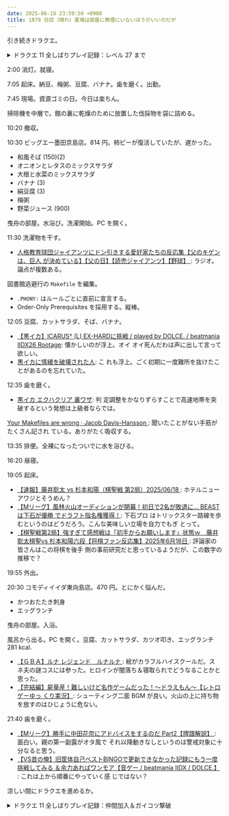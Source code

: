 ```yaml
---
date: 2025-06-18 23:59:59 +0900
title: 1879 日目（晴れ）夏場は部屋に無理にいないほうがいいのだが
---
```


引き続きドラクエ。

<details><summary>ドラクエ 11 全しばりプレイ記録：レベル 27 まで</summary>
<p>グロッタイベント後半戦。地下洞窟でアサシンダガーを入手。短剣はありがたい。打ち直す。</p>

<p>主人公死亡即ゲームオーバーのしばりがあるので、一周目では使わなかったインパスに出番がある。</p>

<p>ボス戦は蜘蛛の糸でしばられるのは全然怖くない。トゲトゲ全体攻撃が強力でベロニカがくたばる。
シルビアがハッスルダンスを使用可能になるのは、このイベント全終了後のスキルパネル調整時であった。</p>

<p>ユグノア城周辺とドラゴンで経験値を増やして主人公やカミュのレベルを 27 に上げておく。
よろいのきしが微調整用になっている。</p>
</details>

2:00 消灯。就寝。

7:05 起床。納豆、梅粥、豆腐、バナナ。歯を磨く。出勤。

7:45 現場。資源ゴミの日。今日は楽ちん。

掃除機を中層で。館の裏に乾燥のために放置した伐採物を袋に詰める。

10:20 撤収。

10:30 ビッグエー墨田京島店。814 円。柿ピーが復活していたが、遅かった。

* 和風そば (150)(2)
* オニオンとレタスのミックスサラダ
* 大根と水菜のミックスサラダ
* バナナ (3)
* 絹豆腐 (3)
* 梅粥
* 野菜ジュース (900)

曳舟の部屋。水浴び。洗濯開始。PC を開く。

11:30 洗濯物を干す。

* [人格教育球団ジャイアンツにドン引きする愛好家たちの反応集【父のキゲンは、巨人
  が決めている】【父の日】【読売ジャイアンツ】【野球】
  ](https://www.youtube.com/watch?v=QPNp57-s3gE): ラジオ。論点が複数ある。

図書館逃避行の `Makefile` を編集。

* `.PHONY:` はルールごとに直前に宣言する。
* Order-Only Prerequisites を採用する。縦棒。

12:05 豆腐、カットサラダ、そば、バナナ。

* [【黒イカ】ICARUS† (L) EX-HARDに挑戦 / played by DOLCE. / beatmania IIDX26
  Rootage](https://www.youtube.com/watch?v=texBZyYMD0Q): 懐かしいのが浮上。オイ
  オイ死んだわは声に出して言って欲しい。
* [黒イカに情緒を破壊された人](https://www.youtube.com/watch?v=wbMnkc9cIaU): こ
  れも浮上。ごく初期に一度難所を抜けたことがあるのを忘れていた。

12:35 歯を磨く。

* [黒イカ エクハクリア 裏ワザ](https://www.youtube.com/watch?v=Dc0fySChNIg): 判
  定調整をかなりずらすことで高速地帯を突破するという発想は上級者ならでは。

[Your Makefiles are wrong · Jacob Davis-Hansson
](https://tech.davis-hansson.com/p/make/): 聞いたことがない手筋がたくさん記され
ている。ありがたく吸収する。

13:35 排便。全裸になったついでに水を浴びる。

16:20 昼寝。

19:05 起床。

* [【速報】藤井聡太 vs 杉本和陽（棋聖戦 第2局）2025/06/18
  ](https://www.youtube.com/watch?v=bCuxJG5HScg): ホテルニューアワジとそうめん？
* [【Mリーグ】風林火山オーディションが開幕！初日で2名が敗退に… BEASTは下石が優勝
  でドラフト指名権獲得！](https://www.youtube.com/watch?v=9zEmujlbZ7w): 下石プロ
  はトリックスター路線を歩むというのはどうだろう。こんな美味しい立場を自力でもぎ
  とって。
* [【棋聖戦第2局】強すぎて感想戦は「初手からお願いします」状態ｗ　藤井聡太棋聖vs
  杉本和陽六段【将棋ファン反応集】2025年6月18日
  ](https://www.youtube.com/watch?v=uUAqTv8RnxY): 評論家の皆さんはこの将棋を後手
  側の事前研究だと思っているようだが、この数字の推移で？

19:55 外出。

20:30 コモディイイダ東向島店。470 円。とにかく悩んだ。

* かつおたたき刺身
* エッグランチ

曳舟の部屋。入浴。

風呂から出る。PC を開く。豆腐、カットサラダ、カツオ叩き、エッグランチ 281 kcal.

* [【ＧＢＡ】ルナ レジェンド　ルナルナ
  ](https://www.youtube.com/watch?v=hFwF6P5xJis): 絵がカラフルハイスクールだ。ス
  ネ夫の謎コスには参った。ヒロインが闇落ち＆寝取られでどうなることかと思った。
* [【完結編】屍量産！難しいけど名作ゲームだった！～ドラえもん～【レトロゲーゆっ
  くり実況】](https://www.youtube.com/watch?v=iXk588Gymkk): シューティング二面
  BGM が良い。火山の上に持ち物を放すのはひじょうに危ない。

21:40 歯を磨く。

* [【Mリーグ】勝手に中田花奈にアドバイスをするのだ Part2【牌譜解説】
  ](https://www.youtube.com/watch?v=4nwcQuNQhps): 面白い。親の第一副露がオタ風で
  それ以降動きなしというのは警戒対象に十分なると思う。
* [【VS昔の俺】旧筐体自己ベストBINGOで更新できなかった記録にもう一度挑戦してみる
  ＆余力あればワンモア【音ゲー / beatmania IIDX / DOLCE.】
  ](https://www.youtube.com/watch?v=J6gh1cslI04): これは上から順番にやっていく感
  じではない？

涼しい間にドラクエを進めるか。

<details><summary>ドラクエ 11 全しばりプレイ記録：仲間加入＆ガイコツ撃破</summary>
<p>ユグノアの一連のイベントを完了。ロウとマルティナが仲間に加わる。スキルパネルをリセットしてから振り直す。
ゲーム上の余裕がないので両手杖とヤリにそれぞれ全振りする方針。</p>

<p>カラーストーン採石場のイベントに再々挑戦。そしてまた一度全滅する。
主人公はギリギリまで出さないほうがいいとはわかっていたが、それでもコレ。
道中の岩連中が MP 回復をたくさん落とすのが唯一の良心。</p>

<p>日付が変わる前にマチルダを撃破。報酬をもらってレベル上げに戻る。</p>
</details>
